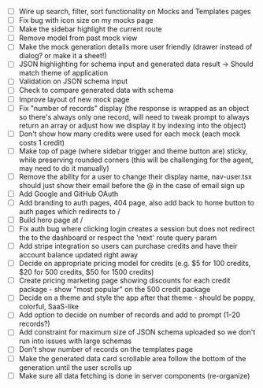 - [ ] Wire up search, filter, sort functionality on Mocks and Templates pages
- [ ] Fix bug with icon size on my mocks page
- [ ] Make the sidebar highlight the current route
- [ ] Remove model from past mock view
- [ ] Make the mock generation details more user friendly (drawer instead of dialog? or make it a sheet!)
- [ ] JSON highlighting for schema input and generated data result -> Should match theme of application
- [ ] Validation on JSON schema input
- [ ] Check to compare generated data with schema
- [ ] Improve layout of new mock page
- [ ] Fix "number of records" display (the response is wrapped as an object so there's always only one record, will need to tweak prompt to always return an array or adjust how we display it by indexing into the object)
- [ ] Don't show how many credits were used for each mock (each mock costs 1 credit)
- [ ] Make top of page (where sidebar trigger and theme button are) sticky, while preserving rounded corners (this will be challenging for the agent, may need to do it manually)
- [ ] Remove the ability for a user to change their display name, nav-user.tsx should just show their email before the @ in the case of email sign up
- [ ] Add Google and GitHub OAuth
- [ ] Add branding to auth pages, 404 page, also add back to home button to auth pages which redirects to /
- [ ] Build hero page at /
- [ ] Fix auth bug where clicking login creates a session but does not redirect the to the dashboard or respect the 'next' route query param
- [ ] Add stripe integration so users can purchase credits and have their account balance updated right away
- [ ] Decide on appropriate pricing model for credits (e.g. $5 for 100 credits, $20 for 500 credits, $50 for 1500 credits)
- [ ] Create pricing marketing page showing discounts for each credit package - show "most popular" on the 500 credit package
- [ ] Decide on a theme and style the app after that theme - should be poppy, colorful, SaaS-like
- [ ] Add option to decide on number of records and add to prompt (1-20 records?)
- [ ] Add constraint for maximum size of JSON schema uploaded so we don't run into issues with large schemas
- [ ] Don't show number of records on the templates page
- [ ] Make the generated data card scrollable area follow the bottom of the generation until the user scrolls up
- [ ] Make sure all data fetching is done in server components (re-organize)